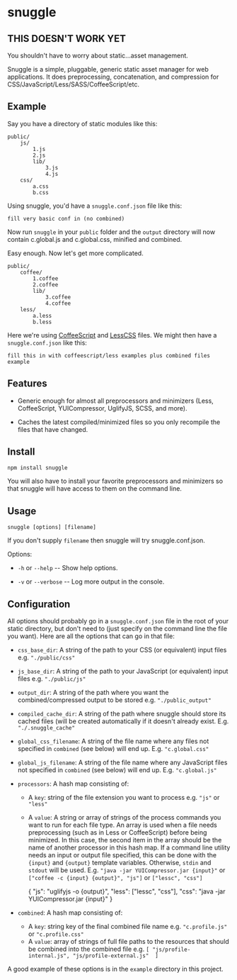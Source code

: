 snuggle
============
THIS DOESN'T WORK YET
---------------------

You shouldn't have to worry about static...asset management.

Snuggle is a simple, pluggable, generic static asset manager for web applications. It does preprocessing, concatenation, and compression for CSS/JavaScript/Less/SASS/CoffeeScript/etc.

Example
-------

Say you have a directory of static modules like this:

    public/
        js/
            1.js
            2.js
            lib/
                3.js
                4.js
        css/
            a.css
            b.css

Using snuggle, you'd have a `snuggle.conf.json` file like this:

    fill very basic conf in (no combined)

Now run `snuggle` in your `public` folder and the `output` directory will now contain c.global.js and c.global.css, minified and combined.

Easy enough. Now let's get more complicated.

    public/
        coffee/
            1.coffee
            2.coffee
            lib/
                3.coffee
                4.coffee
        less/
            a.less
            b.less

Here we're using [CoffeeScript](http://coffeescript.org/) and [LessCSS](http://lesscss.org/) files. We might then have a `snuggle.conf.json` like this:

    fill this in with coffeescript/less examples plus combined files example

Features
--------
* Generic enough for almost all preprocessors and minimizers (Less, CoffeeScript, YUICompressor, UglifyJS, SCSS, and more).

* Caches the latest compiled/minimized files so you only recompile the files that have changed.

Install
-------
    npm install snuggle

You will also have to install your favorite preprocessors and minimizers so that snuggle will have access to them on the command line.

Usage
-----
    snuggle [options] [filename]

If you don't supply `filename` then snuggle will try snuggle.conf.json.

Options:

* `-h` or `--help` -- Show help options.

* `-v` or `--verbose` -- Log more output in the console.

Configuration
-------------
All options should probably go in a `snuggle.conf.json` file in the root of your static directory, but don't need to (just specify on the command line the file you want). Here are all the options that can go in that file:

* `css_base_dir`: A string of the path to your CSS (or equivalent) input files e.g. `"./public/css"`

* `js_base_dir`: A string of the path to your JavaScript (or equivalent) input files e.g. `"./public/js"`

* `output_dir`: A string of the path where you want the combined/compressed output to be stored e.g. `"./public_output"`

* `compiled_cache_dir`: A string of the path where snuggle should store its cached files (will be created automatically if it doesn't already exist. E.g. `"./.snuggle_cache"`

* `global_css_filename`: A string of the file name where any files not specified in `combined` (see below) will end up. E.g. `"c.global.css"`

* `global_js_filename`: A string of the file name where any JavaScript files not specified in `combined` (see below) will end up. E.g. `"c.global.js"`

* `processors`: A hash map consisting of:

    * A `key`: string of the file extension you want to process e.g. `"js"` or `"less"`

    * A `value`: A string or array of strings of the process commands you want to run for each file type. An array is used when a file needs preprocessing (such as in Less or CoffeeScript) before being minimized. In this case, the second item in the array should be the name of another processor in this hash map. If a command line utility needs an input or output file specified, this can be done with the `{input}` and `{output}` template variables. Otherwise, `stdin` and `stdout` will be used. E.g. `"java -jar YUICompressor.jar {input}"` or `["coffee -c {input} {output}", "js"]` or `["lessc", "css"]`

        {
            "js": "uglifyjs -o {output}",
            "less": ["lessc", "css"],
            "css": "java -jar YUICompressor.jar {input}"
        }

* `combined`: A hash map consisting of:
    * A `key`: string key of the final combined file name e.g. `"c.profile.js"` or `"c.profile.css"`
    * A `value`: array of strings of full file paths to the resources that should be combined into the combined file e.g. `[ "js/profile-internal.js", "js/profile-external.js"  ]`

A good example of these options is in the `example` directory in this project.
